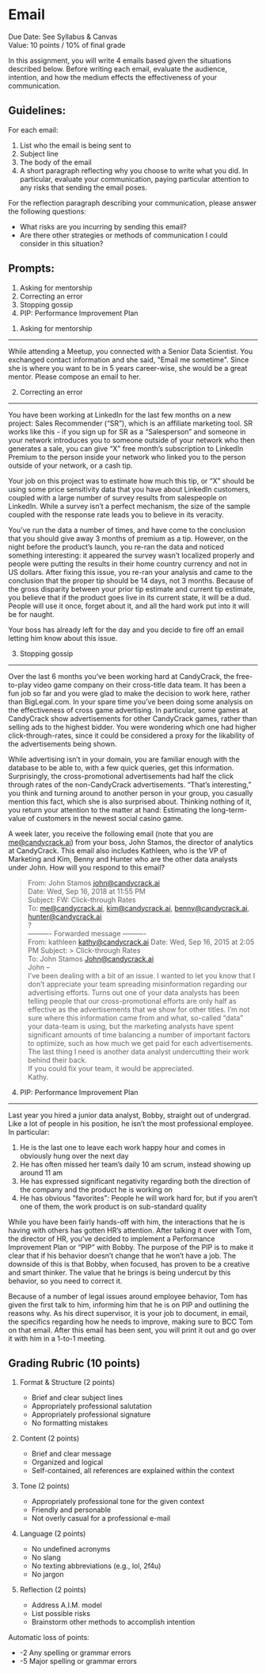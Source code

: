 Email
========

Due Date: See Syllabus & Canvas    
Value: 10 points / 10% of final grade   

In this assignment, you will write 4 emails based given the situations described below. Before writing each email, evaluate the audience, intention, and how the medium effects the effectiveness of your communication.

Guidelines:
-----

For each email:

1. List who the email is being sent to
1. Subject line
1. The body of the email
1. A short paragraph reflecting why you choose to write what you did. In particular, evaluate your communication, paying particular attention to any risks that sending the email poses.

For the reflection paragraph describing your communication, please answer the following questions: 

- What risks are you incurring by sending this email?
- Are there other strategies or methods of communication I could consider in this situation?

Prompts:
-----

1. Asking for mentorship
2. Correcting an error
3. Stopping gossip
4. PIP: Performance Improvement Plan

1) Asking for mentorship
---------

While attending a Meetup, you connected with a Senior Data Scientist. You exchanged contact information and she said, "Email me sometime". Since she is where you want to be in 5 years career-wise, she would be a great mentor. Please compose an email to her.

2) Correcting an error
--------

You have been working at LinkedIn for the last few months on a new project: Sales Recommender (“SR”), which is an affiliate marketing tool. SR works like this - if you sign up for SR as a “Salesperson” and someone in your network introduces you to someone outside of your network who then generates a sale, you can give “X” free month’s subscription to LinkedIn Premium to the person inside your network who linked you to the person outside of your network, or a cash tip.

Your job on this project was to estimate how much this tip, or “X” should be using some price sensitivity data that you have about LinkedIn customers, coupled with a large number of survey results from salespeople on LinkedIn. While a survey isn’t a perfect mechanism, the size of the sample coupled with the response rate leads you to believe in its veracity.

You’ve run the data a number of times, and have come to the conclusion that you should give away 3 months of premium as a tip. However, on the night before the product’s launch, you re-ran the data and noticed something interesting: it appeared the survey wasn’t localized properly and people were putting the results in their home country currency and not in US dollars. After fixing this issue, you re-ran your analysis and came to the conclusion that the proper tip should be 14 days, not 3 months. Because of the gross disparity between your prior tip estimate and current tip estimate, you believe that if the product goes live in its current state, it will be a dud. People will use it once, forget about it, and all the hard work put into it will be for naught.

Your boss has already left for the day and you decide to fire off an email letting him know about this issue.

3) Stopping gossip
------

Over the last 6 months you’ve been working hard at CandyCrack, the free-to-play video game company on their cross-title data team. It has been a fun job so far and you were glad to make the decision to work here, rather than BigLegal.com. In your spare time you’ve been doing some analysis on the effectiveness of cross game advertising. In particular, some games at CandyCrack show advertisements for other CandyCrack games, rather than selling ads to the highest bidder. You were wondering which one had higher click-through-rates, since it could be considered a proxy for the likability of the advertisements being shown.

While advertising isn’t in your domain, you are familiar enough with the database to be able to, with a few quick queries, get this information. Surprisingly, the cross-promotional advertisements had half the click through rates of the non-CandyCrack advertisements. “That’s interesting,” you think and turning around to another person in your group, you casually mention this fact, which she is also surprised about. Thinking nothing of it, you return your attention to the matter at hand: Estimating the long-term-value of customers in the newest social casino game.

A week later, you receive the following email (note that you are me@candycrack.ai) from your boss, John Stamos, the director of analytics at CandyCrack. This email also includes Kathleen, who is the VP of Marketing and Kim, Benny and Hunter who are the other data analysts under John. How will you respond to this email?

> From: John Stamos <john@candycrack.ai>  
> Date: Wed, Sep 16, 2018 at 11:55 PM  
> Subject: FW: Click-through Rates  
> To: me@candycrack.ai, kim@candycrack.ai, benny@candycrack.ai, hunter@candycrack.ai  
> ?  
> ———- Forwarded message ———-   
> From: kathleen <kathy@candycrack.ai> Date: Wed, Sep 16, 2015 at 2:05 PM Subject: > Click-through Rates  
> To: John Stamos <John@candycrack.ai>  
> John –  
> I’ve been dealing with a bit of an issue. I wanted to let you know that I don’t appreciate your team spreading misinformation regarding our advertising efforts. Turns out one of your data analysts has been telling people that our cross-promotional efforts are only half as effective as the advertisements that we show for other titles. I’m not sure where this information came from and what, so-called “data” your data-team is using, but the marketing analysts have spent significant amounts of time balancing a number of important factors to optimize, such as how much we get paid for each advertisements. The last thing I need is another data analyst undercutting their work behind their back.  
> If you could fix your team, it would be appreciated.  
> Kathy.  

4) PIP: Performance Improvement Plan
------

Last year you hired a junior data analyst, Bobby, straight out of undergrad. Like a lot of people in his position, he isn’t the most professional employee. In particular:

1. He is the last one to leave each work happy hour and comes in obviously hung over the next day
2. He has often missed her team’s daily 10 am scrum, instead showing up around 11 am
3. He has expressed significant negativity regarding both the direction of the company and the product he is working on
4. He has obvious "favorites": People he will work hard for, but if you aren’t one of them, the work product is on sub-standard quality

While you have been fairly hands-off with him, the interactions that he is having with others has gotten HR’s attention. After talking it over with Tom, the director of HR, you’ve decided to implement a Performance Improvement Plan or “PIP” with Bobby. The purpose of the PIP is to make it clear that if his behavior doesn’t change that he won’t have a job. The downside of this is that Bobby, when focused, has proven to be a creative and smart thinker. The value that he brings is being undercut by this behavior, so you need to correct it.

Because of a number of legal issues around employee behavior, Tom has given the first talk to him, informing him that he is on PIP and outlining the reasons why. As his direct supervisor, it is your job to document, in email, the specifics regarding how he needs to improve, making sure to BCC Tom on that email. After this email has been sent, you will print it out and go over it with him in a 1-to-1 meeting.

Grading Rubric (10 points)
-------

1. Format & Structure (2 points)
    
    - Brief and clear subject lines
    - Appropriately professional salutation
    - Appropriately professional signature 
    - No formatting mistakes

1. Content (2 points)

    - Brief and clear message 
    - Organized and logical
    - Self-contained, all references are explained within the context

1. Tone (2 points)

    - Appropriately professional tone for the given context
    - Friendly and personable
    - Not overly casual for a professional e-mail

1. Language (2 points)

    - No undefined acronyms
    - No slang
    - No texting abbreviations (e.g., lol, 2f4u)
    - No jargon

1. Reflection (2 points)

    - Address A.I.M. model
    - List possible risks
    - Brainstorm other methods to accomplish intention 

Automatic loss of points:

- -2 Any spelling or grammar errors
- -5 Major spelling or grammar errors